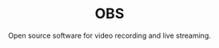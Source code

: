 ---
title: "OBS"
subtitle: "Open source software for video recording and live streaming."
external_url: https://obsproject.com
logo: 'https://obsproject.com/favicon-32x32.png'
categories: [resources]
---